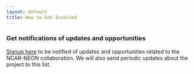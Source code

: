 ```yaml
---
layout: default
title: How to Get Involved
---
```


### Get notifications of updates and opportunities

[Signup here](https://groups.google.com/a/ucar.edu/g/ncar-neon/) to be notified of updates and opportunities related to the NCAR-NEON collaboration. We will also send periodic updates about the project to this list.


